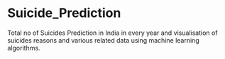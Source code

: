 # Suicide_Prediction
Total no of Suicides Prediction in India in every year and visualisation of suicides reasons and various related data using machine learning algorithms.
